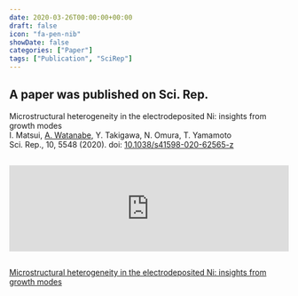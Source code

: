 ```yaml
---
date: 2020-03-26T00:00:00+00:00
draft: false
icon: "fa-pen-nib"
showDate: false
categories: ["Paper"]
tags: ["Publication", "SciRep"]
---
```


## A paper was published on Sci. Rep.

Microstructural heterogeneity in the electrodeposited Ni: insights from growth modes  
    I. Matsui, <u>A. Watanabe</u>, Y. Takigawa, N. Omura, T. Yamamoto  
    Sci. Rep., 10, 5548 (2020).
    doi: [10.1038/s41598-020-62565-z](https://doi.org/10.1038/s41598-020-62565-z)

<iframe class="hatenablogcard" style="width:100%;height:155px;margin:15px 0;max-width:680px;" title="Microstructural heterogeneity in the electrodeposited Ni: insights from growth modes" src="https://hatenablog-parts.com/embed?url=https://www.nature.com/articles/s41598-020-62565-z" frameborder="0" scrolling="no"></iframe>

<script type="text/javascript" src="//cdn.plu.mx/widget-summary.js"></script>
<a href="https://plu.mx/plum/a/?doi=10.1038%2Fs41598-020-62565-z" data-orientation="vertical" data-hide-print="true" class="plumx-summary" data-site="plum" data-hide-when-empty="true">Microstructural heterogeneity in the electrodeposited Ni: insights from growth modes</a>